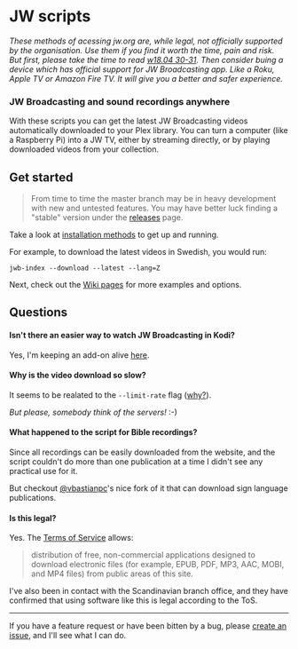 # JW scripts

*These methods of acessing jw.org are, while legal, not officially supported by the organisation. Use them if you find it worth the time, pain and risk. But first, please take the time to read [w18.04 30-31](https://wol.jw.org/en/wol/d/r1/lp-e/2018364). Then consider buing a device which has official support for JW Broadcasting app. Like a Roku, Apple TV or Amazon Fire TV. It will give you a better and safer experience.*

### JW Broadcasting and sound recordings anywhere

With these scripts you can get the latest JW Broadcasting videos automatically downloaded to your Plex library. You can turn a computer (like a Raspberry Pi) into a JW TV, either by streaming directly, or by playing downloaded videos from your collection.

## Get started

> From time to time the master branch may be in heavy development with new and untested features. You may have better luck finding a "stable" version under the [releases](https://github.com/allejok96/jw-scripts/releases) page.

Take a look at [installation methods](https://github.com/allejok96/jw-scripts/wiki/Installation) to get up and running.

For example, to download the latest videos in Swedish, you would run:

    jwb-index --download --latest --lang=Z

Next, check out the [Wiki pages](https://github.com/allejok96/jw-scripts/wiki) for more examples and options.

## Questions

#### Isn't there an easier way to watch JW Broadcasting in Kodi?

Yes, I'm keeping an add-on alive [here](https://github.com/allejok96/plugin.video.jwb-unofficial).

#### Why is the video download so slow?

It seems to be realated to the `--limit-rate` flag ([why?](https://github.com/allejok96/jw-scripts/wiki/How-it-works#batch-downloading)). 

*But please, somebody think of the servers!* :-)

#### What happened to the script for Bible recordings?

Since all recordings can be easily downloaded from the website, and the script couldn't do more than one publication at a time I didn't see any practical use for it.

But checkout [@vbastianpc](https://github.com/vbastianpc)'s nice fork of it that can download sign language publications.

#### Is this legal?

Yes. The [Terms of Service](http://www.jw.org/en/terms-of-use/) allows:

> distribution of free, non-commercial applications designed to download electronic files (for example, EPUB, PDF, MP3, AAC, MOBI, and MP4 files) from public areas of this site.

I've also been in contact with the Scandinavian branch office, and they have confirmed that using software like this is legal according to the ToS.

___

If you have a feature request or have been bitten by a bug, please [create an issue](https://github.com/allejok96/jw-scripts/issues), and I'll see what I can do.

